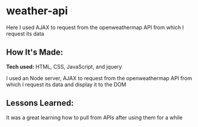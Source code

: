 # weather-api
Here I used AJAX to request from the openweathermap API from which I request its data 

## How It's Made:

**Tech used:** HTML, CSS, JavaScript, and jquery

I used an  Node server, AJAX to request from the openweathermap API from which I request its data and display it to the DOM 

## Lessons Learned:

It was a great learning how to pull from APIs after using them for a while
